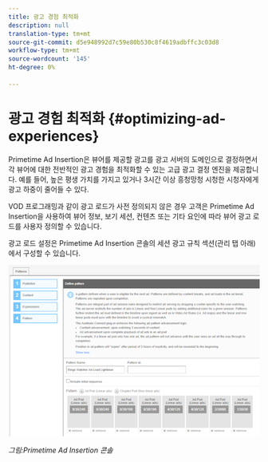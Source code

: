 ```yaml
---
title: 광고 경험 최적화
description: null
translation-type: tm+mt
source-git-commit: d5e948992d7c59e80b530c8f4619adbffc3c03d8
workflow-type: tm+mt
source-wordcount: '145'
ht-degree: 0%

---
```



# 광고 경험 최적화 {#optimizing-ad-experiences}

Primetime Ad Insertion은 뷰어를 제공할 광고를 광고 서버의 도메인으로 결정하면서 각 뷰어에 대한 전반적인 광고 경험을 최적화할 수 있는 고급 광고 결정 엔진을 제공합니다. 예를 들어, 높은 평생 가치를 가지고 있거나 3시간 이상 흥청망청 시청한 시청자에게 광고 하중이 줄어들 수 있다.

VOD 프로그래밍과 같이 광고 로드가 사전 정의되지 않은 경우 고객은 Primetime Ad Insertion을 사용하여 뷰어 정보, 보기 세션, 컨텐츠 또는 기타 요인에 따라 뷰어 광고 로드를 사용자 정의할 수 있습니다.

광고 로드 설정은 Primetime Ad Insertion 콘솔의 세션 광고 규칙 섹션(관리 탭 아래)에서 구성할 수 있습니다.

![Ad Insertion 콘솔의 세션 광고 규칙 섹션에서 광고 로드 설정 구성](/help/primetime-ad-insertion/assets/ad-insertion-console.png)

*그림:Primetime Ad Insertion 콘솔*

